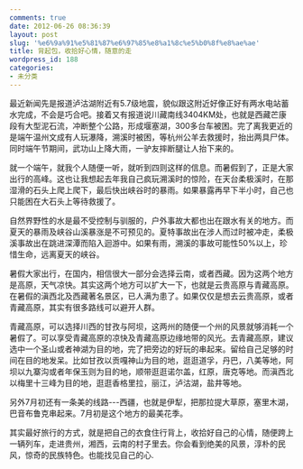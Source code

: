 ```yaml
---
comments: true
date: 2012-06-26 08:36:39
layout: post
slug: '%e6%9a%91%e5%81%87%e6%97%85%e8%a1%8c%e5%b0%8f%e8%ae%ae'
title: 背起包，收拾好心情，随意的走
wordpress_id: 188
categories:
- 未分类
---
```


最近新闻先是报道泸沽湖附近有5.7级地震，貌似跟这附近好像正好有两水电站蓄水完成，不会是巧合吧。接着又有报道说川藏南线3404KM处，也就是西藏芒康段有大型泥石流，冲断整个公路，形成堰塞湖，300多台车被困。完了离我更近的是端午温州文成有人玩瀑降，溯溪时被困，等杭州公羊去救援时，抬出两具尸体。同时端午节期间，武功山上降大雨，一驴友摔断腿让人抬下来的。

就一个端午，就我个人随便一听，就听到四则这样的信息。而暑假到了，正是大家出行的高峰。这也让我想起去年我自己疯玩溯溪时的惊险，在天台柔极溪时，在那湿滑的石头上爬上爬下，最后快出峡谷时的暴雨。如果暴露再早下半小时，自己也只能困在大石头上等待救援了。

自然界野性的水是最不受控制与驯服的，户外事故大都也出在跟水有关的地方。而夏天的暴雨及峡谷山溪暴涨是不可预见的。夏特事故出在涉人而过时被冲走，柔极溪事故出在跳进深潭而陷入迴游中。如果有雨，溯溪的事故可能性50%以上，珍惜生命，远离夏天的峡谷。

暑假大家出行，在国内，相信很大一部分会选择云南，或者西藏。因为这两个地方是高原，天气凉快。其实这两个地方可以扩大一下，也就是云贵高原与青藏高原。在暑假的滇西北及西藏著名景区，已人满为患了。如果仅仅是想去云贵高原，或者青藏高原，其实有很多路线可以避开人群。

青藏高原，可以选择川西的甘孜与阿坝，这两州的随便一个州的风景就够消耗一个暑假了。可以享受青藏高原的凉快及青藏高原边缘地带的风光。去青藏高原，建议选中一个圣山或者神湖为目的地，完了把旁边的好玩的串起来。留给自己足够的时间在目的地发呆。比如甘孜以贡嘎神山为目的地，逛逛道孚，丹巴，八美等地，阿坝以九寨沟或者年保玉则为目的地，顺带逛逛诺尔盖，红原，唐克等地。而滇西北以梅里十三峰为目的地，逛逛香格里拉，丽江，泸沽湖，盐井等地。

另外7月初还有一条美的线路---西疆，也就是伊犁，把那拉提大草原，塞里木湖，巴音布鲁克串起来。7月初是这个地方的最美花季。

其实最好旅行的方式，就是把自己的衣食住行背上，收拾好自己的心情，随便跨上一辆列车，走进贵州，湘西，云南的村子里去。你会看到绝美的风景，淳朴的民风，惊奇的民族特色。也能找见自己的心.
